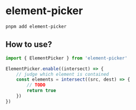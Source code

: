# element-picker
```shell
pnpm add element-picker
```
## How to use?
```js
import { ElementPicker } from 'element-picker'

ElementPicker.enable((intersect) => {
    // judge which element is contained
    const elements = intersect((src, dest) => {
        // TODO
        return true
    })
})
```
